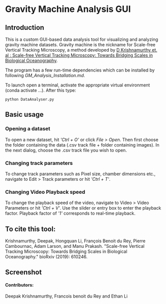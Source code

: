 # Gravity Machine Analysis GUI 

## Introduction
This is a custom GUI-based data analysis tool for visualizing and analyzing gravity machine datasets. Gravity machine is the nickname for Scale-free Vertical Tracking Microscopy, a method developed by [D Krishnamurthy et. al : Scale-free Vertical Tracking Microscopy: Towards Bridging Scales in Biological Oceanography](https://doi.org/10.1101/610246). 

The program has a few run-time dependencies which can be installed by following *GM_Analysis_Installation.md*.

To launch open a terminal, activate the appropriate virtual environment (conda activate ...). After this type:
	
	python DataAnalyser.py

## Basic usage

### Opening a dataset
To open a new dataset, hit *'Ctrl + O'* or click *File > Open*. Then first choose the folder containing the data (.csv track file + folder containing images). In the next dialog, choose the .csv track file you wish to open.

### Changing track parameters
To change track parameters such as Pixel size, chamber dimensions etc., navigate to Edit > Track parameters or hit *'Ctrl + T'*. 

### Changing Video Playback speed
To change the playback speed of the video, navigate to Video > Video Parameters or hit *'Ctrl + V'*. Use the slider or entry box to enter the playback factor. Playback factor of *'1'* corresponds to real-time playback.


## To cite this tool:

Krishnamurthy, Deepak, Hongquan Li, François Benoit du Rey, Pierre Cambournac, Adam Larson, and Manu Prakash. "Scale-free Vertical Tracking Microscopy: Towards Bridging Scales in Biological Oceanography." bioRxiv (2019): 610246.

## Screenshot


#### Contributors: 
Deepak Krishnamurthy, Francois benoit du Rey and Ethan Li
